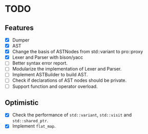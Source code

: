 # TODO

## Features

- [x] Dumper
- [x] AST
- [x] Change the basis of ASTNodes from std::variant to pro::proxy
- [x] Lexer and Parser with bison/yacc
- [ ] Better syntax error report.
- [ ] Modularize the implementation of Lexer and Parser.
- [ ] Implement ASTBuilder to build AST.
- [ ] Check if declarations of AST nodes should be private.
- [ ] Support function and operator overload.

## Optimistic

- [x] Check the performance of `std::variant`, `std::visit` and `std::shared_ptr`.
- [x] Implement `flat_map`.